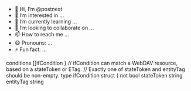 - 👋 Hi, I’m @postnext
- 👀 I’m interested in ...
- 🌱 I’m currently learning ...
- 💞️ I’m looking to collaborate on ...
- 📫 How to reach me ...
- 😄 Pronouns: ...
- ⚡ Fun fact: ...

<!---
postnext/postnext is a ✨ special ✨ repository because its `README.md` (this file) appears on your GitHub profile.
You can click the Preview link to take a look at your changes.
--->
conditions  []ifCondition
}
// ifCondition can match a WebDAV resource, based on a stateToken or ETag.
// Exactly one of stateToken and entityTag should be non-empty.
type ifCondition struct {
	not        bool
	stateToken string
	entityTag  string
